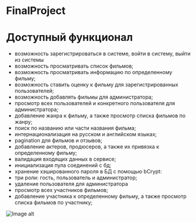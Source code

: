 # FinalProject

# Доступный функционал

- возможность зарегистрироваться в системе, войти в систему, выйти из системы
- возможность просматривать список фильмов;
- возможность просматривать информацию по определенному фильму;
- возможность ставить оценку к фильму для зарегистрированных пользователей;
- возможность добавлять фильмы для администратора;
- просмотр всех пользователей и конкретного пользователя для администратора;
- добавление жанра к фильму, а также просмотр списка фильмов по жанру;
- поиск по названию или части названия фильма;
- интернационализация на русском и английском языках;
- pagination для фильмов и отзывов;
- добавление актеров, продюсеров, а также их привязка к определенному фильму;
- валидация входящих данных в сервисе;
- инициализация пула соединений с бд;
- хранение хэшированного пароля в БД с помощью bCrypt:
- три роли: гость, пользователь и администратор;
- удаление пользователя для администратора
- просмотр всех участников фильмов;
- добавление участника к определенному фильму, а также просмотр списка фильмов по участнику;

![Image alt](https://https://github.com/NikitaGolik/FinalProject/tree/main/src/main/webapp/images/test_db.png)
